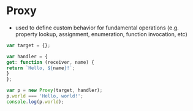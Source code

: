 # Proxy
* used to define custom behavior for fundamental operations (e.g. property lookup, assignment, enumeration, function invocation, etc)


```javascript
var target = {};

var handler = {
get: function (receiver, name) {
return `Hello, ${name}!`;
}
};

var p = new Proxy(target, handler);
p.world === 'Hello, world!';
console.log(p.world);
```


